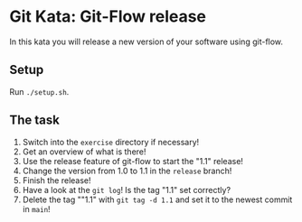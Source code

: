 # Git Kata: Git-Flow release

In this kata you will release a new version of your software using git-flow.

## Setup

Run `./setup.sh`.

## The task

1. Switch into the `exercise` directory if necessary!
1. Get an overview of what is there!
1. Use the release feature of git-flow to start the "1.1" release!
1. Change the version from 1.0 to 1.1 in the `release` branch!
1. Finish the release!
1. Have a look at the `git log`! Is the tag "1.1" set correctly?
1. Delete the tag ""1.1" with `git tag -d 1.1` and set it to the newest commit in `main`!
